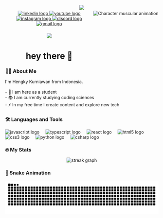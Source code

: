 <div align="center">
  <img height="150" src="https://media.giphy.com/media/M9gbBd9nbDrOTu1Mqx/giphy.gif" />
</div>

<img align="right" height="150" src="assets/muscular-guy-sketch.gif" alt="Character muscular animation" />




<div align="center">
  <a href="https://www.linkedin.com/in/Hengky%20Kurniawan" target="_blank">
    <img src="https://img.shields.io/static/v1?message=LinkedIn&logo=linkedin&label=&color=0077B5&logoColor=white&labelColor=&style=for-the-badge" height="25" alt="linkedin logo" />
  </a>
  <a href="https://www.youtube.com/@hengkykurniawan6900" target="_blank">
    <img src="https://img.shields.io/static/v1?message=Youtube&logo=youtube&label=&color=FF0000&logoColor=white&labelColor=&style=for-the-badge" height="25" alt="youtube logo" />
  </a>
  <a href="https://www.instagram.com/_hengkyyyy16/" target="_blank">
    <img src="https://img.shields.io/static/v1?message=Instagram&logo=instagram&label=&color=E4405F&logoColor=white&labelColor=&style=for-the-badge" height="25" alt="instagram logo" />
  </a>
  <a href="https://discord.com/users/izanagi8919" target="_blank">
    <img src="https://img.shields.io/static/v1?message=Discord&logo=discord&label=&color=7289DA&logoColor=white&labelColor=&style=for-the-badge" height="25" alt="discord logo" />
  </a>
  <a href="mailto:hengkykurniawan219@gmail.com" target="_blank">
    <img src="https://img.shields.io/static/v1?message=Gmail&logo=gmail&label=&color=D14836&logoColor=white&labelColor=&style=for-the-badge" height="25" alt="gmail logo" />
  </a>
</div>

###

<div align="center">
  <img src="https://visitor-badge.laobi.icu/badge?page_id=hengkyyyy.hengkyyyy" />
</div>

###

<h1 align="center">hey there 👋</h1>

###

<h3 align="left">👨‍💻 About Me</h3>

<p align="left">
  I'm Hengky Kurniawan from Indonesia.<br><br>
  - 🔭 I am here as a student<br>
  - 📚 I am currently studying coding sciences<br>
  - ⚡ In my free time I create content and explore new tech
</p>

###

<h3 align="left">🛠 Languages and Tools</h3>

<div align="left">
  <img src="https://cdn.jsdelivr.net/gh/devicons/devicon/icons/javascript/javascript-original.svg" height="30" alt="javascript logo"  />
  <img width="12" />
  <img src="https://cdn.jsdelivr.net/gh/devicons/devicon/icons/typescript/typescript-original.svg" height="30" alt="typescript logo"  />
  <img width="12" />
  <img src="https://cdn.jsdelivr.net/gh/devicons/devicon/icons/react/react-original.svg" height="30" alt="react logo"  />
  <img width="12" />
  <img src="https://cdn.jsdelivr.net/gh/devicons/devicon/icons/html5/html5-original.svg" height="30" alt="html5 logo"  />
  <img width="12" />
  <img src="https://cdn.jsdelivr.net/gh/devicons/devicon/icons/css3/css3-original.svg" height="30" alt="css3 logo"  />
  <img width="12" />
  <img src="https://cdn.jsdelivr.net/gh/devicons/devicon/icons/python/python-original.svg" height="30" alt="python logo"  />
  <img width="12" />
  <img src="https://cdn.jsdelivr.net/gh/devicons/devicon/icons/csharp/csharp-original.svg" height="30" alt="csharp logo"  />
</div>

###

<h3 align="left">🔥 My Stats</h3>

<div align="center">
  <img src="https://streak-stats.demolab.com?user=KetoprakRebus&locale=en&mode=daily&theme=dark&hide_border=false&border_radius=5&order=3" height="220" alt="streak graph" />
</div>

###
### 🐍 Snake Animation

![GitHub Snake Light](https://raw.githubusercontent.com/KetoprakRebus/KetoprakRebus/output/snake.svg)

###
<picture>
  <source media="(prefers-color-scheme: dark)" srcset="https://raw.githubusercontent.com/KetoprakRebus/KetoprakRebus/output/snake-dark.svg" />
 
</picture>


